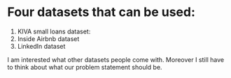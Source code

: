 # Four datasets that can be used:

1. KIVA small loans dataset: 
2. Inside Airbnb dataset
3. LinkedIn dataset

I am interested what other datasets people come with. Moreover I still have to think about what our problem statement should be.
